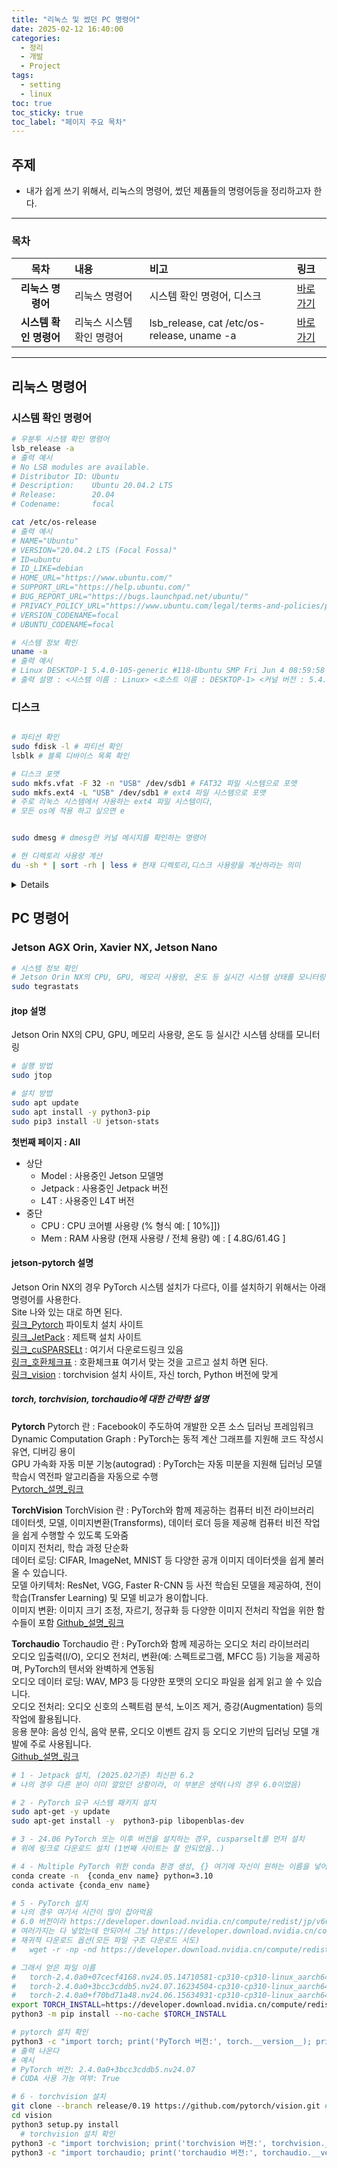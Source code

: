 ```yaml
---
title: "리눅스 및 썼던 PC 명령어"
date: 2025-02-12 16:40:00
categories:
  - 정리
  - 개발
  - Project
tags:
  - setting
  - linux
toc: true
toc_sticky: true
toc_label: "페이지 주요 목차"
---
```


## 주제

- 내가 쉽게 쓰기 위해서, 리눅스의 명령어, 썼던 제품들의 명령어등을 정리하고자 한다.

---

### 목차

|목차|내용|비고|링크|
|:--:|:--|:--|:--|
|**리눅스 명령어**|리눅스 명령어|시스템 확인 명령어, 디스크|<a href="#리눅스-명령어">바로가기</a>|
|**시스템 확인 명령어**|리눅스 시스템 확인 명령어|lsb_release, cat /etc/os-release, uname -a|<a href="#시스템-확인-명령어">바로가기</a>|


---

## 리눅스 명령어

### 시스템 확인 명령어

```bash
# 우분투 시스템 확인 명령어
lsb_release -a 
# 출력 예시
# No LSB modules are available.
# Distributor ID: Ubuntu
# Description:    Ubuntu 20.04.2 LTS
# Release:        20.04
# Codename:       focal

cat /etc/os-release 
# 출력 예시
# NAME="Ubuntu"
# VERSION="20.04.2 LTS (Focal Fossa)"
# ID=ubuntu
# ID_LIKE=debian
# HOME_URL="https://www.ubuntu.com/"
# SUPPORT_URL="https://help.ubuntu.com/"
# BUG_REPORT_URL="https://bugs.launchpad.net/ubuntu/"
# PRIVACY_POLICY_URL="https://www.ubuntu.com/legal/terms-and-policies/privacy-policy"
# VERSION_CODENAME=focal
# UBUNTU_CODENAME=focal

# 시스템 정보 확인
uname -a 
# 출력 예시
# Linux DESKTOP-1 5.4.0-105-generic #118-Ubuntu SMP Fri Jun 4 08:59:58 UTC 2021 x86_64 x86_64 x86_64 GNU/Linux 
# 출력 설명 : <시스템 이름 : Linux> <호스트 이름 : DESKTOP-1> <커널 버전 : 5.4.0-105-generic> <빌드 날짜 : #118-Ubuntu SMP Fri Jun 4 08:59:58 UTC 2021> <아키텍처 : x86_64 x86_64 x86_64> <운영체제 : GNU/Linux>


```

### 디스크

```bash

# 파티션 확인
sudo fdisk -l # 파티션 확인
lsblk # 블록 디바이스 목록 확인

# 디스크 포맷
sudo mkfs.vfat -F 32 -n "USB" /dev/sdb1 # FAT32 파일 시스템으로 포맷
sudo mkfs.ext4 -L "USB" /dev/sdb1 # ext4 파일 시스템으로 포맷
# 주로 리눅스 시스템에서 사용하는 ext4 파일 시스템이다, 
# 모든 os에 적용 하고 싶으면 e


sudo dmesg # dmesg란 커널 메시지를 확인하는 명령어

# 현 디렉토리 사용량 계산
du -sh * | sort -rh | less # 현재 디렉토리,디스크 사용량을 계산하라는 의미
```  

<details>
du (Disk Usage): 파일 및 디렉토리의 디스크 공간 사용량을 추정하는 명령어 즉, 각 파일, 디렉토리가 디스크 공간을 차지하고 있는지 계산해주는 것  
옵션:  
-s (summarize): summarize 옵션은 각 파일이나 디렉토리에 대한 총 사용량만 표시 하위 디렉토리나 파일별 상세 용량 대신, 각 항목의 총합만 보여줌  
-h (human-readable): human-readable 옵션은 파일 크기를 사람이 읽기 쉬운 형식으로 출력. 예) 바이트 단위 대신 킬로바이트(K), 메가바이트(M), 기가바이트(G) 등으로 자동으로 변환함  
  
'*' : 와일드카드 문자. 모든 파일 및 디렉토리를 의미.  

| (파이프): 파이프 기호는 앞선 명령어의 표준 출력을 뒤따르는 명령어의 표준 입력으로 연결해주는 역할  
   
sort: 텍스트 파일의 행, 명령어의 출력을 정렬  
옵션 :  
-r (reverse): 역순으로 정렬  
-h (human-readable): 사람이 읽기 쉬운 형식으로 출력  
-n (numeric): 숫자 형식으로 정렬  
-k (key): 특정 필드를 기준으로 정렬  
-t (field): 특정 필드를 기준으로 정렬  
-u (unique): 중복 제거  

less : 텍스트 파일을 페이지 단위로 표시하는 명령어  
옵션 :  
-p (pattern): 패턴 검색  
-N (number): 행 번호 표시  
-R (raw): 이스케이프 시퀀스 무시  
-S (squeeze): 너무 긴 행을 잘라서 표시  
</details>

## PC 명령어

### Jetson AGX Orin, Xavier NX, Jetson Nano

```bash
# 시스템 정보 확인
# Jetson Orin NX의 CPU, GPU, 메모리 사용량, 온도 등 실시간 시스템 상태를 모니터링
sudo tegrastats
```

#### jtop 설명
Jetson Orin NX의 CPU, GPU, 메모리 사용량, 온도 등 실시간 시스템 상태를 모니터링
```bash
# 실행 방법
sudo jtop

# 설치 방법
sudo apt update
sudo apt install -y python3-pip
sudo pip3 install -U jetson-stats
```

**첫번째 페이지 : All**
- 상단
  - Model : 사용중인 Jetson 모델명
  - Jetpack : 사용중인 Jetpack 버전
  - L4T : 사용중인 L4T 버전
- 중단
  - CPU : CPU 코어별 사용량 (% 형식 예: [ 10%]])
  - Mem : RAM 사용량 (현재 사용량 / 전체 용량) 예 : [ 4.8G/61.4G ]


#### jetson-pytorch 설명
Jetson Orin NX의 경우 PyTorch 시스템 설치가 다르다, 이를 설치하기 위해서는 아래 명령어를 사용한다.  
Site 나와 있는 대로 하면 된다.   
[링크_Pytorch](https://docs.nvidia.com/deeplearning/frameworks/install-pytorch-jetson-platform/index.html) 파이토치 설치 사이트  
[링크_JetPack](https://developer.nvidia.com/embedded/jetpack) : 제트팩 설치 사이트  
[링크_cuSPARSELt](https://docs.nvidia.com/cuda/cusparselt/index.html) : 여기서 다운로드링크 있음  
[링크_호환체크표](https://docs.nvidia.com/deeplearning/frameworks/install-pytorch-jetson-platform-release-notes/pytorch-jetson-rel.html#pytorch-jetson-rel) : 호환체크표 여기서 맞는 것을 고르고 설치 하면 된다.  
[링크_vision](https://github.com/pytorch/vision) : torchvision 설치 사이트, 자신 torch, Python 버전에 맞게  

##### torch, torchvision, torchaudio에 대한 간략한 설명

**Pytorch**
Pytorch 란 : Facebook이 주도하여 개발한 오픈 소스 딥러닝 프레임워크  
Dynamic Computation Graph : PyTorch는 동적 계산 그래프를 지원해 코드 작성시 유연, 디버깅 용이  
GPU 가속화 자동 미분 기눙(autograd) : PyTorch는 자동 미분을 지원해 딥러닝 모델 학습시 역전파 알고리즘을 자동으로 수행  
[Pytorch_설명_링크](https://pytorch.org/docs/stable/index.html)  

**TorchVision**
TorchVision 란 : PyTorch와 함께 제공하는 컴퓨터 비전 라이브러리  
데이터셋, 모델, 이미지변환(Transforms), 데이터 로더 등을 제공해 컴퓨터 비전 작업을 쉽게 수행할 수 있도록 도와줌  
이미지 전처리, 학습 과정 단순화  
데이터 로딩: CIFAR, ImageNet, MNIST 등 다양한 공개 이미지 데이터셋을 쉽게 불러올 수 있습니다.  
모델 아키텍처: ResNet, VGG, Faster R-CNN 등 사전 학습된 모델을 제공하여, 전이 학습(Transfer Learning) 및 모델 비교가 용이합니다.  
이미지 변환: 이미지 크기 조정, 자르기, 정규화 등 다양한 이미지 전처리 작업을 위한 함수들이 포함
[Github_설명_링크](https://github.com/pytorch/vision)  

**Torchaudio**
Torchaudio 란 : PyTorch와 함께 제공하는 오디오 처리 라이브러리  
오디오 입출력(I/O), 오디오 전처리, 변환(예: 스펙트로그램, MFCC 등) 기능을 제공하며, PyTorch의 텐서와 완벽하게 연동됨  
오디오 데이터 로딩: WAV, MP3 등 다양한 포맷의 오디오 파일을 쉽게 읽고 쓸 수 있습니다.  
오디오 전처리: 오디오 신호의 스펙트럼 분석, 노이즈 제거, 증강(Augmentation) 등의 작업에 활용됩니다.  
응용 분야: 음성 인식, 음악 분류, 오디오 이벤트 감지 등 오디오 기반의 딥러닝 모델 개발에 주로 사용됩니다.  
[Github_설명_링크](https://github.com/pytorch/audio)

```bash
# 1 - Jetpack 설치, (2025.02기준) 최신판 6.2
# 나의 경우 다른 분이 이미 깔았던 상황이라, 이 부분은 생략(나의 경우 6.0이었음)

# 2 - PyTorch 요구 시스템 패키지 설치
sudo apt-get -y update
sudo apt-get install -y  python3-pip libopenblas-dev

# 3 - 24.06 PyTorch 또는 이후 버전을 설치하는 경우, cusparselt를 먼저 설치
# 위에 링크로 다운로드 설치 (1번째 사이트는 잘 안되었음..)

# 4 - Multiple PyTorch 위한 conda 환경 생성, {} 여기에 자신이 원하는 이름을 넣어주면 된다.  
conda create -n  {conda_env name} python=3.10
conda activate {conda_env name}

# 5 - PyTorch 설치
# 나의 경우 여기서 시간이 많이 잡아먹음
# 6.0 버전이라 https://developer.download.nvidia.cn/compute/redist/jp/v60/pytorch/ 그 이후 버전을 찾아야했다.
# 여러가지는 다 넣었는데 안되어서 그냥 https://developer.download.nvidia.cn/compute/redist/jp/v60/pytorch/ 다 다운 받기로 명령어 치니까
# 재귀적 다운로드 옵션(모든 파일 구조 다운로드 시도)
#   wget -r -np -nd https://developer.download.nvidia.cn/compute/redist/jp/v60/pytorch/

# 그래서 얻은 파일 이름
#   torch-2.4.0a0+07cecf4168.nv24.05.14710581-cp310-cp310-linux_aarch64.whl
#   torch-2.4.0a0+3bcc3cddb5.nv24.07.16234504-cp310-cp310-linux_aarch64.whl (선택해서 다운로드 받음)
#   torch-2.4.0a0+f70bd71a48.nv24.06.15634931-cp310-cp310-linux_aarch64.whl
export TORCH_INSTALL=https://developer.download.nvidia.cn/compute/redist/jp/v60/pytorch/torch-2.4.0a0+3bcc3cddb5.nv24.07.16234504-cp310-cp310-linux_aarch64.whl # 자신에게 맞는 버전 선택해야한다.
python3 -m pip install --no-cache $TORCH_INSTALL

# pytorch 설치 확인
python3 -c "import torch; print('PyTorch 버전:', torch.__version__); print('CUDA 사용 가능 여부:', torch.cuda.is_available())"
# 출력 나온다
# 예시 
# PyTorch 버전: 2.4.0a0+3bcc3cddb5.nv24.07
# CUDA 사용 가능 여부: True

# 6 - torchvision 설치
git clone --branch release/0.19 https://github.com/pytorch/vision.git # 나의 경우 0.19 버전을 설치
cd vision
python3 setup.py install
  # torchvision 설치 확인
python3 -c "import torchvision; print('torchvision 버전:', torchvision.__version__)"
python3 -c "import torchaudio; print('torchaudio 버전:', torchaudio.__version__)"

```

